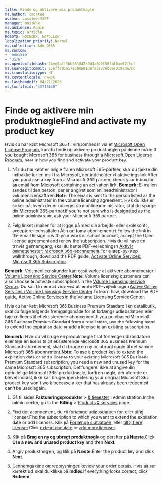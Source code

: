 ```yaml
---
title: Finde og aktivere min produktnøgle
ms.author: cmcatee
author: cmcatee-MSFT
manager: mnirkhe
ms.audience: Admin
ms.topic: article
ROBOTS: NOINDEX, NOFOLLOW
localization_priority: Normal
ms.collection: Adm_O365
ms.custom:
- "9001519"
- "3576"
ms.openlocfilehash: 03ee3bff5bb3510d239d3a5d9f583bf0ae62f5cf
ms.sourcegitcommit: 55eff703a17e500681d8fa6a87eb067019ade3cc
ms.translationtype: MT
ms.contentlocale: da-DK
ms.lasthandoff: 04/22/2020
ms.locfileid: "43716130"
---
```

# <a name="find-and-activate-my-product-key"></a><span data-ttu-id="10fc6-102">Finde og aktivere min produktnøgle</span><span class="sxs-lookup"><span data-stu-id="10fc6-102">Find and activate my product key</span></span>

<span data-ttu-id="10fc6-103">Hvis du har købt Microsoft 365 til virksomheder via et [Microsoft Open License Program](https://go.microsoft.com/fwlink/p/?LinkID=613298), kan du finde og aktivere produktnøglen på denne måde.</span><span class="sxs-lookup"><span data-stu-id="10fc6-103">If you bought Microsoft 365 for business through a [Microsoft Open License Program](https://go.microsoft.com/fwlink/p/?LinkID=613298), here is how you find and activate your product key.</span></span>

1. <span data-ttu-id="10fc6-104">Når du har købt en nøgle fra en Microsoft 365-partner, skal du tjekke din indbakke for en mail fra Microsoft, der indeholder et aktiveringslink.</span><span class="sxs-lookup"><span data-stu-id="10fc6-104">After you purchase a key from a Microsoft 365 partner, check your inbox for an email from Microsoft containing an activation link.</span></span>  <span data-ttu-id="10fc6-105">**Bemærk:** E-mailen sendes til den person, der er angivet som onlineadministrator i volumenlicensaftalen.</span><span class="sxs-lookup"><span data-stu-id="10fc6-105">**Note**: The email is sent to the person listed as the online administrator in the volume licensing agreement.</span></span>  <span data-ttu-id="10fc6-106">Hvis du ikke er sikker på, hvem der er udpeget som onlineadministrator, skal du spørge din Microsoft 365-partner.</span><span class="sxs-lookup"><span data-stu-id="10fc6-106">If you're not sure who is designated as the online administrator, ask your Microsoft 365 partner.</span></span>

2. <span data-ttu-id="10fc6-107">Følg linket i mailen for at logge på med din arbejds- eller skolekonto, acceptere licensaftalen Åbn og forny abonnementet.</span><span class="sxs-lookup"><span data-stu-id="10fc6-107">Follow the link in the email to sign in with your work or school account, accept the Open license agreement and renew the subscription.</span></span>  <span data-ttu-id="10fc6-108">Hvis du vil have en trinvis gennemgang, skal du hente PDF-vejledningen [Aktivér onlinetjenester: Microsoft 365-abonnement](https://go.microsoft.com/fwlink/p/?LinkId=618100).</span><span class="sxs-lookup"><span data-stu-id="10fc6-108">For a step-by-step walkthrough, download the PDF guide, [Activate Online Services: Microsoft 365 Subscription](https://go.microsoft.com/fwlink/p/?LinkId=618100).</span></span> 

<span data-ttu-id="10fc6-109">**Bemærk**: Volumenlicenskunder kan også vælge at aktivere abonnementer i [Volume Licensing Service Center](https://go.microsoft.com/fwlink/p/?LinkID=282016).</span><span class="sxs-lookup"><span data-stu-id="10fc6-109">**Note**: Volume licensing customers can also choose to activate subscriptions in the [Volume Licensing Service Center](https://go.microsoft.com/fwlink/p/?LinkID=282016).</span></span>  <span data-ttu-id="10fc6-110">Du kan få mere at vide ved at hente PDF-vejledningen [Active Online Services i Volume Licensing Service Center](https://go.microsoft.com/fwlink/p/?LinkId=618096).</span><span class="sxs-lookup"><span data-stu-id="10fc6-110">To learn how, download the PDF guide, [Active Online Services in the Volume Licensing Service Center](https://go.microsoft.com/fwlink/p/?LinkId=618096).</span></span>

<span data-ttu-id="10fc6-111">Hvis du har købt Microsoft 365 Business Premium Standard i en detailbutik, skal du følge følgende fremgangsmåde for at forlænge udløbsdatoen eller føje en licens til et eksisterende abonnement.</span><span class="sxs-lookup"><span data-stu-id="10fc6-111">If you purchased Microsoft 365 Business Premium Standard from a retail store, use the following steps to extend the expiration date or add a license to an existing subscription.</span></span>

<span data-ttu-id="10fc6-112">**Bemærk:** Hvis du vil bruge en produktnøgle til at forlænge udløbsdatoen eller føje en licens til dit eksisterende Microsoft 365 Business Premium Standard-abonnement, skal du bruge en ny og ubrugt nøgle til det samme Microsoft 365-abonnement.</span><span class="sxs-lookup"><span data-stu-id="10fc6-112">**Note**: To use a product key to extend the expiration date or add a license to your existing Microsoft 365 Business Premium Standard subscription, you need a new and unused key for the same Microsoft  365 subscription.</span></span>  <span data-ttu-id="10fc6-113">Det fungerer ikke at angive din oprindelige Microsoft 365-produktnøgle, fordi en nøgle, der allerede er blevet indløst, ikke kan bruges igen.</span><span class="sxs-lookup"><span data-stu-id="10fc6-113">Entering your original Microsoft  365 product key won't work because a key that has already been redeemed can't be used again.</span></span>

1. <span data-ttu-id="10fc6-114">Gå til siden **Faktureringsprodukter** > [& tjenester](https://go.microsoft.com/fwlink/p/?linkid=842054) i Administration.</span><span class="sxs-lookup"><span data-stu-id="10fc6-114">In the admin center, go to the **Billing** > [Products & services](https://go.microsoft.com/fwlink/p/?linkid=842054) page.</span></span>

2. <span data-ttu-id="10fc6-115">Find det abonnement, du vil forlænge udløbsdatoen for, eller tilføj licenser.</span><span class="sxs-lookup"><span data-stu-id="10fc6-115">Find the subscription to which you want to extend the expiration date or add licenses.</span></span>  <span data-ttu-id="10fc6-116">Klik på [Forlænge slutdatoen,](https://go.microsoft.com/fwlink/p/?linkid=842054) eller [tilføj flere licenser](https://go.microsoft.com/fwlink/p/?linkid=842054).</span><span class="sxs-lookup"><span data-stu-id="10fc6-116">Click [extend end date](https://go.microsoft.com/fwlink/p/?linkid=842054) or [add more licenses](https://go.microsoft.com/fwlink/p/?linkid=842054).</span></span>

3. <span data-ttu-id="10fc6-117">Klik på **Brug en ny og ubrugt produktnøgle** og derefter på **Næste**.</span><span class="sxs-lookup"><span data-stu-id="10fc6-117">Click **Use a new and unused product key** and then **Next**.</span></span>

4. <span data-ttu-id="10fc6-118">Angiv produktnøglen, og klik på **Næste**.</span><span class="sxs-lookup"><span data-stu-id="10fc6-118">Enter the product key and click **Next**.</span></span>

5. <span data-ttu-id="10fc6-119">Gennemgå dine ordreoplysninger.</span><span class="sxs-lookup"><span data-stu-id="10fc6-119">Review your order details.</span></span>  <span data-ttu-id="10fc6-120">Hvis alt ser korrekt ud, skal du klikke på **Indløs**.</span><span class="sxs-lookup"><span data-stu-id="10fc6-120">If everything looks correct, click **Redeem**.</span></span>